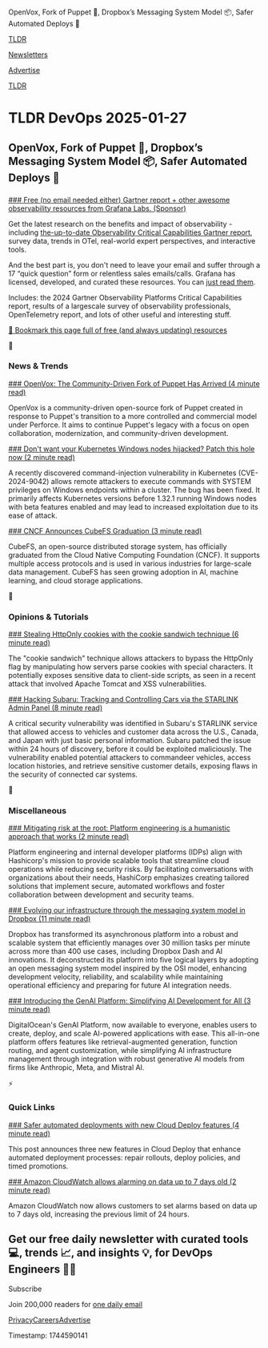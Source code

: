 OpenVox, Fork of Puppet 🍴, Dropbox’s Messaging System Model 📦, Safer Automated Deploys 🚢

[TLDR](/)

[Newsletters](/newsletters)

[Advertise](https://advertise.tldr.tech/)

[TLDR](/)

# TLDR DevOps 2025-01-27

## OpenVox, Fork of Puppet 🍴, Dropbox’s Messaging System Model 📦, Safer Automated Deploys 🚢

### 

[### Free (no email needed either) Gartner report + other awesome observability resources from Grafana Labs. (Sponsor)](https://grafana.com/observability-benefits-for-business/)

Get the latest research on the benefits and impact of observability - including [the-up-to-date Observability Critical Capabilities Gartner report](https://grafana.com/observability-benefits-for-business/), survey data, trends in OTel, real-world expert perspectives, and interactive tools.

And the best part is, you don't need to leave your email and suffer through a 17 “quick question” form or relentless sales emails/calls. Grafana has licensed, developed, and curated these resources. You can [just read them](https://grafana.com/observability-benefits-for-business/).

Includes: the 2024 Gartner Observability Platforms Critical Capabilities report, results of a largescale survey of observability professionals, OpenTelemetry report, and lots of other useful and interesting stuff.

[🔖 Bookmark this page full of free (and always updating) resources](https://grafana.com/observability-benefits-for-business/)

📱

### News & Trends

[### OpenVox: The Community-Driven Fork of Puppet Has Arrived (4 minute read)](https://thenewstack.io/openvox-the-community-driven-fork-of-puppet-has-arrived/?utm_source=tldrdevops)

OpenVox is a community-driven open-source fork of Puppet created in response to Puppet's transition to a more controlled and commercial model under Perforce. It aims to continue Puppet's legacy with a focus on open collaboration, modernization, and community-driven development.

[### Don't want your Kubernetes Windows nodes hijacked? Patch this hole now (2 minute read)](https://www.theregister.com/2025/01/24/kubernetes_windows_nodes_bug/?utm_source=tldrdevops)

A recently discovered command-injection vulnerability in Kubernetes (CVE-2024-9042) allows remote attackers to execute commands with SYSTEM privileges on Windows endpoints within a cluster. The bug has been fixed. It primarily affects Kubernetes versions before 1.32.1 running Windows nodes with beta features enabled and may lead to increased exploitation due to its ease of attack.

[### CNCF Announces CubeFS Graduation (3 minute read)](https://www.devopsdigest.com/cncf-announces-cubefs-graduation?utm_source=tldrdevops)

CubeFS, an open-source distributed storage system, has officially graduated from the Cloud Native Computing Foundation (CNCF). It supports multiple access protocols and is used in various industries for large-scale data management. CubeFS has seen growing adoption in AI, machine learning, and cloud storage applications.

🚀

### Opinions & Tutorials

[### Stealing HttpOnly cookies with the cookie sandwich technique (6 minute read)](https://portswigger.net/research/stealing-httponly-cookies-with-the-cookie-sandwich-technique?utm_source=tldrdevops)

The "cookie sandwich" technique allows attackers to bypass the HttpOnly flag by manipulating how servers parse cookies with special characters. It potentially exposes sensitive data to client-side scripts, as seen in a recent attack that involved Apache Tomcat and XSS vulnerabilities.

[### Hacking Subaru: Tracking and Controlling Cars via the STARLINK Admin Panel (8 minute read)](https://samcurry.net/hacking-subaru?utm_source=tldrdevops)

A critical security vulnerability was identified in Subaru's STARLINK service that allowed access to vehicles and customer data across the U.S., Canada, and Japan with just basic personal information. Subaru patched the issue within 24 hours of discovery, before it could be exploited maliciously. The vulnerability enabled potential attackers to commandeer vehicles, access location histories, and retrieve sensitive customer details, exposing flaws in the security of connected car systems.

🎁

### Miscellaneous

[### Mitigating risk at the root: Platform engineering is a humanistic approach that works (2 minute read)](https://www.hashicorp.com/blog/mitigating-risk-at-root-platform-engineering-humanistic-approach-that-works?utm_source=tldrdevops)

Platform engineering and internal developer platforms (IDPs) align with Hashicorp's mission to provide scalable tools that streamline cloud operations while reducing security risks. By facilitating conversations with organizations about their needs, HashiCorp emphasizes creating tailored solutions that implement secure, automated workflows and foster collaboration between development and security teams.

[### Evolving our infrastructure through the messaging system model in Dropbox (11 minute read)](https://dropbox.tech/infrastructure/infrastructure-messaging-system-model-async-platform-evolution?utm_source=tldrdevops)

Dropbox has transformed its asynchronous platform into a robust and scalable system that efficiently manages over 30 million tasks per minute across more than 400 use cases, including Dropbox Dash and AI innovations. It deconstructed its platform into five logical layers by adopting an open messaging system model inspired by the OSI model, enhancing development velocity, reliability, and scalability while maintaining operational efficiency and preparing for future AI integration needs.

[### Introducing the GenAI Platform: Simplifying AI Development for All (3 minute read)](https://www.digitalocean.com/blog/introducing-generative-ai-platform?utm_source=tldrdevops)

DigitalOcean's GenAI Platform, now available to everyone, enables users to create, deploy, and scale AI-powered applications with ease. This all-in-one platform offers features like retrieval-augmented generation, function routing, and agent customization, while simplifying AI infrastructure management through integration with robust generative AI models from firms like Anthropic, Meta, and Mistral AI.

⚡️

### Quick Links

[### Safer automated deployments with new Cloud Deploy features (4 minute read)](https://cloud.google.com/blog/products/devops-sre/new-cloud-deploy-features-for-automated-deployments/?utm_source=tldrdevops)

This post announces three new features in Cloud Deploy that enhance automated deployment processes: repair rollouts, deploy policies, and timed promotions.

[### Amazon CloudWatch allows alarming on data up to 7 days old (2 minute read)](https://aws.amazon.com/about-aws/whats-new/2025/01/amazon-cloudwatch-allows-alarming-data-7-days-old/?utm_source=tldrdevops)

Amazon CloudWatch now allows customers to set alarms based on data up to 7 days old, increasing the previous limit of 24 hours.

## Get our free daily newsletter with curated tools 💻, trends 📈, and insights 💡, for DevOps Engineers 👨‍💻

Subscribe

Join 200,000 readers for [one daily email](/api/latest/devops)

[Privacy](/privacy)[Careers](https://jobs.ashbyhq.com/tldr.tech)[Advertise](/devops/advertise)

Timestamp: 1744590141